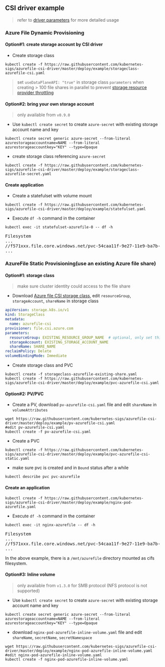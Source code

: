 ## CSI driver example
> refer to [driver parameters](../../docs/driver-parameters.md) for more detailed usage

### Azure File Dynamic Provisioning
#### Option#1: create storage account by CSI driver
 - Create storage class
```console
kubectl create -f https://raw.githubusercontent.com/kubernetes-sigs/azurefile-csi-driver/master/deploy/example/storageclass-azurefile-csi.yaml
```
 > set `useDataPlaneAPI: "true"` in storage class `parameters` when creating > 100 file shares in parallel to prevent [storage resource provider throttling](https://docs.microsoft.com/en-us/azure/azure-resource-manager/management/azure-subscription-service-limits#storage-resource-provider-limits)
 > 
#### Option#2: bring your own storage account
 > only available from `v0.9.0`
 - Use `kubectl create secret` to create `azure-secret` with existing storage account name and key
```console
kubectl create secret generic azure-secret --from-literal azurestorageaccountname=NAME --from-literal azurestorageaccountkey="KEY" --type=Opaque
```

 - create storage class referencing `azure-secret`
```console
kubectl create -f https://raw.githubusercontent.com/kubernetes-sigs/azurefile-csi-driver/master/deploy/example/storageclass-azurefile-secret.yaml
```

#### Create application
 - Create a statefulset with volume mount
```
kubectl create -f https://raw.githubusercontent.com/kubernetes-sigs/azurefile-csi-driver/master/deploy/example/statefulset.yaml
```

 - Execute `df -h` command in the container
```
kubectl exec -it statefulset-azurefile-0 -- df -h
```
<pre>
Filesystem                                                                Size  Used Avail Use% Mounted on
...
//f571xxx.file.core.windows.net/pvc-54caa11f-9e27-11e9-ba7b-0601775d3b69  1.0G  64K  1.0G  1%   /mnt/azurefile
...
</pre>

### AzureFile Static Provisioning(use an existing Azure file share)
#### Option#1: storage class
> make sure cluster identity could access to the file share
 - Download [Azure file CSI storage class](https://raw.githubusercontent.com/kubernetes-sigs/azurefile-csi-driver/master/deploy/example/storageclass-azurefile-existing-share.yaml), edit `resourceGroup`, `storageAccount`, `shareName` in storage class
```yaml
apiVersion: storage.k8s.io/v1
kind: StorageClass
metadata:
  name: azurefile-csi
provisioner: file.csi.azure.com
parameters:
  resourceGroup: EXISTING_RESOURCE_GROUP_NAME  # optional, only set this when storage account is not in the same resource group as agent node
  storageAccount: EXISTING_STORAGE_ACCOUNT_NAME
  shareName: SHARE_NAME
reclaimPolicy: Delete
volumeBindingMode: Immediate
```

 - Create storage class and PVC
```console
kubectl create -f storageclass-azurefile-existing-share.yaml
kubectl create -f https://raw.githubusercontent.com/kubernetes-sigs/azurefile-csi-driver/master/deploy/example/pvc-azurefile-csi.yaml
```

#### Option#2: PV/PVC
 - Create a PV, download `pv-azurefile-csi.yaml` file and edit `shareName` in `volumeAttributes`
```console
wget https://raw.githubusercontent.com/kubernetes-sigs/azurefile-csi-driver/master/deploy/example/pv-azurefile-csi.yaml
#edit pv-azurefile-csi.yaml
kubectl create -f pv-azurefile-csi.yaml
```

 - Create a PVC
```console
kubectl create -f https://raw.githubusercontent.com/kubernetes-sigs/azurefile-csi-driver/master/deploy/example/pvc-azurefile-csi-static.yaml
```

 - make sure pvc is created and in `Bound` status after a while
```console
kubectl describe pvc pvc-azurefile
```

#### Create an application
```console
kubectl create -f https://raw.githubusercontent.com/kubernetes-sigs/azurefile-csi-driver/master/deploy/example/nginx-pod-azurefile.yaml
```

 - Execute `df -h` command in the container
```console
kubectl exec -it nginx-azurefile -- df -h
```
<pre>
Filesystem                                                                Size  Used Avail Use% Mounted on
...
//f571xxx.file.core.windows.net/pvc-54caa11f-9e27-11e9-ba7b-0601775d3b69  1.0G  64K  1.0G  1%   /mnt/azurefile
...
</pre>
In the above example, there is a `/mnt/azurefile` directory mounted as cifs filesystem.

#### Option#3: Inline volume
 > only available from `v1.3.0` for SMB protocol (NFS protocol is not supported)
 - Use `kubectl create secret` to create `azure-secret` with existing storage account name and key
```console
kubectl create secret generic azure-secret --from-literal azurestorageaccountname=NAME --from-literal azurestorageaccountkey="KEY" --type=Opaque
```

 - download `nginx-pod-azurefile-inline-volume.yaml` file and edit `shareName`, `secretName`, `secretNamespace`
```console
wget https://raw.githubusercontent.com/kubernetes-sigs/azurefile-csi-driver/master/deploy/example/nginx-pod-azurefile-inline-volume.yaml
#edit nginx-pod-azurefile-inline-volume.yaml
kubectl create -f nginx-pod-azurefile-inline-volume.yaml
```

